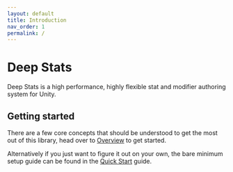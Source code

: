 ```yaml
---
layout: default
title: Introduction
nav_order: 1
permalink: /
---
```


# Deep Stats

Deep Stats is a high performance, highly flexible stat and modifier authoring system for Unity. 

## Getting started
There are a few core concepts that should be understood to get the most out of this library, head over to [Overview](/docs/overview.md) to get started.

Alternatively if you just want to figure it out on your own, the bare minimum setup guide can be found in the [Quick Start](/docs/quickstart.md) guide.
